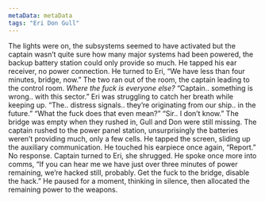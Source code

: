 ```yaml
---
metaData: metaData
tags: "Eri Don Gull"
---
```


The lights were on, the subsystems seemed to have activated but the captain wasn’t quite sure how many major systems had been powered, the backup battery station could only provide so much. He tapped his ear receiver, no power connection. He turned to Eri, “We have less than four minutes, bridge, now.” 
The two ran out of the room, the captain leading to the control room. *Where the fuck is everyone else?*
“Captain.. something is wrong.. with this sector.” Eri was struggling to catch her breath while keeping up. “The.. distress signals.. they’re originating from our ship.. in the future.”
“What the fuck does that even mean?”
“Sir.. I don’t know.”
The bridge was empty when they rushed in, Gull and Don were still missing. The captain rushed to the power panel station, unsurprisingly the batteries weren’t providing much, only a few cells. He tapped the screen, sliding up the auxiliary communication. He touched his earpiece once again, “Report.” No response. Captain turned to Eri, she shrugged. He spoke once more into comms, “If you can hear me we have just over three minutes of power remaining, we’re hacked still, probably. Get the fuck to the bridge, disable the hack.” He paused for a moment, thinking in silence, then allocated the remaining power to the weapons.
